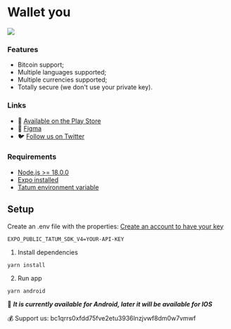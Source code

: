 # Wallet you

![](https://i.imgur.com/gB3pq95.jpg)

### Features

- Bitcoin support;
- Multiple languages supported;
- Multiple currencies supported;
- Totally secure (we don't use your private key).

### Links

- :robot: [Available on the Play Store](https://play.google.com/store/apps/details?id=com.cyberkaidev.walletyou)
- :art: [Figma](https://www.figma.com/file/blAHuULYf6EKSGSCJSn4VC/Wallet-you?type=design&t=JjtfPpvcyhgvYuu8-1)
- :bird: [Follow us on Twitter](https://twitter.com/cyberkaidev)

### Requirements

- [Node.js >= 18.0.0](https://nodejs.org/en)
- [Expo installed](https://docs.expo.dev/)
- [Tatum environment variable](https://docs.tatum.com/)

## Setup

Create an .env file with the properties:
[Create an account to have your key](https://docs.tatum.com/)

```
EXPO_PUBLIC_TATUM_SDK_V4=YOUR-API-KEY
```

1. Install dependencies
```shell
yarn install
```

2. Run app
```shell
yarn android
```

:apple: **_It is currently available for Android, later it will be available for IOS_**

:moneybag: Support us: bc1qrrs0xfdd75fve2etu3936lnzjvwf8dm0w7vmwf
